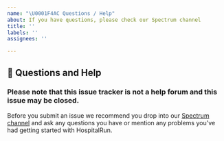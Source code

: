 ```yaml
---
name: "\U0001F4AC Questions / Help"
about: If you have questions, please check our Spectrum channel
title: ''
labels: ''
assignees: ''

---
```


## 💬 Questions and Help

### Please note that this issue tracker is not a help forum and this issue may be closed.

Before you submit an issue we recommend you drop into our [Spectrum channel](https://spectrum.chat/hospitalrun) and ask any questions you have or mention any problems you've had getting started with HospitalRun.
